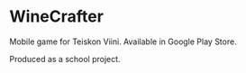 # WineCrafter
Mobile game for Teiskon Viini. Available in Google Play Store.

Produced as a school project. 
